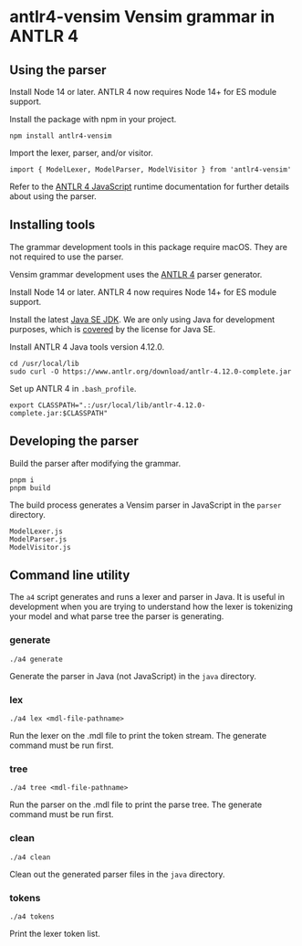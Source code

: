 # antlr4-vensim Vensim grammar in ANTLR 4

## Using the parser

Install Node 14 or later. ANTLR 4 now requires Node 14+ for ES module support.

Install the package with npm in your project.

```
npm install antlr4-vensim
```

Import the lexer, parser, and/or visitor.

```
import { ModelLexer, ModelParser, ModelVisitor } from 'antlr4-vensim'
```

Refer to the [ANTLR 4 JavaScript](https://github.com/antlr/antlr4/blob/master/doc/javascript-target.md) runtime documentation for further details about using the parser.

## Installing tools

The grammar development tools in this package require macOS. They are not required to use the parser.

Vensim grammar development uses the [ANTLR 4](http://www.antlr.org/) parser generator.

Install Node 14 or later. ANTLR 4 now requires Node 14+ for ES module support.

Install the latest [Java SE JDK](https://www.oracle.com/java/technologies/javase-downloads.html). We are only using Java for development purposes, which is [covered](https://www.oracle.com/technetwork/java/javase/overview/oracle-jdk-faqs.html) by the license for Java SE.

Install ANTLR 4 Java tools version 4.12.0.

```
cd /usr/local/lib
sudo curl -O https://www.antlr.org/download/antlr-4.12.0-complete.jar
```

Set up ANTLR 4 in `.bash_profile`.

```
export CLASSPATH=".:/usr/local/lib/antlr-4.12.0-complete.jar:$CLASSPATH"
```

## Developing the parser

Build the parser after modifying the grammar.

```
pnpm i
pnpm build
```

The build process generates a Vensim parser in JavaScript in the `parser` directory.

```
ModelLexer.js
ModelParser.js
ModelVisitor.js
```

## Command line utility

The `a4` script generates and runs a lexer and parser in Java. It is useful in development when you are trying to understand how the lexer is tokenizing your model and what parse tree the parser is generating.

### generate

```
./a4 generate
```

Generate the parser in Java (not JavaScript) in the `java` directory.

### lex

```
./a4 lex <mdl-file-pathname>
```

Run the lexer on the .mdl file to print the token stream. The generate command must be run first.

### tree

```
./a4 tree <mdl-file-pathname>
```

Run the parser on the .mdl file to print the parse tree. The generate command must be run first.

### clean

```
./a4 clean
```

Clean out the generated parser files in the `java` directory.

### tokens

```
./a4 tokens
```

Print the lexer token list.
